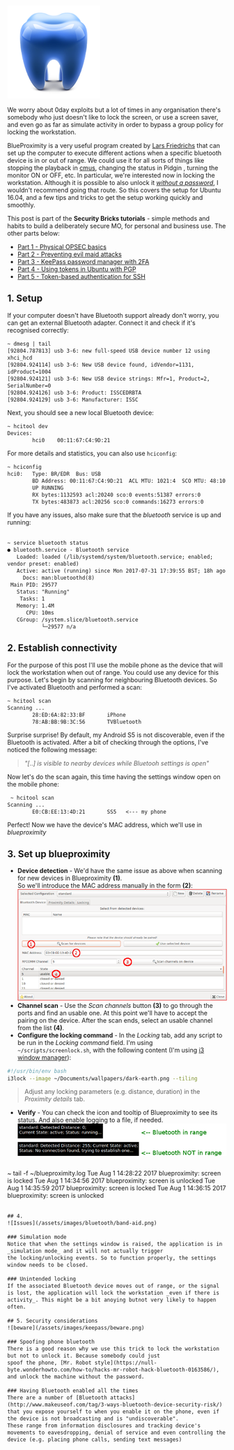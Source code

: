 ![Logo](/assets/images/bluetooth/bluetooth-icon.png)

We worry about 0day exploits but a lot of times in any organisation there's somebody who just doesn't like to 
lock the screen, or use a screen saver, and even go as far as simulate activity in order to bypass a group policy 
for locking the workstation. 

BlueProximity is a very useful program created by [Lars Friedrichs](mailto:larsfriedrichs@gmx.de) that can set up the computer 
to execute different actions when a specific bluetooth device is in or out of range. We could use it for all sorts of things
like stopping the playback in [cmus](cmus.github.io), changing the status in Pidgin , turning the monitor ON or OFF, etc. 
In particular, we're interested now in locking the workstation. Although it is possible to also unlock it 
[_without a password_](http://www.mljenkins.com/2016/01/24/blueproximity-on-ubuntu-14-04-lts/), 
I wouldn't recommend going that route. So this covers the setup for Ubuntu 16.04, and a few tips and tricks 
to get the setup working quickly and smoothly. 

This post is part of the **Security Bricks tutorials** - simple methods and habits
to build a deliberately secure MO, for personal and business use. The other parts below:

* [Part 1 - Physical OPSEC basics](https://livz.github.io/2017/07/02/physical-OPSEC-basics.html)
* [Part 2 - Preventing evil maid attacks](https://livz.github.io/2017/05/06/preventing-evil-maid-attacks.html)
* [Part 3 - KeePass password manager with 2FA](https://livz.github.io/2017/07/09/keepass-password-manager-with-2fa.html)
* [Part 4 - Using tokens in Ubuntu with PGP](https://livz.github.io/2017/07/17/using-tokens-in-Ubuntu-with-pgp.html)
* [Part 5 - Token-based authentication for SSH](https://livz.github.io/2017/07/25/token-based-authentication-for-ssh.html)

## 1. Setup
If your computer doesn't have Bluetooth support already don't worry, you can get an external Bluetooth adapter. 
Connect it and check if it's recognised correctly:
```
~ dmesg | tail
[92804.787813] usb 3-6: new full-speed USB device number 12 using xhci_hcd
[92804.924114] usb 3-6: New USB device found, idVendor=1131, idProduct=1004
[92804.924121] usb 3-6: New USB device strings: Mfr=1, Product=2, SerialNumber=0
[92804.924126] usb 3-6: Product: ISSCEDRBTA
[92804.924129] usb 3-6: Manufacturer: ISSC
```

Next, you should see a new local Bluetooth device:

```
~ hcitool dev
Devices:
        hci0    00:11:67:C4:9D:21
```

For more details and statistics, you can also use ```hciconfig```:
```
~ hciconfig    
hci0:   Type: BR/EDR  Bus: USB
        BD Address: 00:11:67:C4:9D:21  ACL MTU: 1021:4  SCO MTU: 48:10
        UP RUNNING 
        RX bytes:1132593 acl:20240 sco:0 events:51387 errors:0
        TX bytes:483873 acl:20256 sco:0 commands:16273 errors:0
```

If you have any issues, also make sure that the _bluetooth_ service is up and running:
```

~ service bluetooth status
● bluetooth.service - Bluetooth service
   Loaded: loaded (/lib/systemd/system/bluetooth.service; enabled; vendor preset: enabled)
   Active: active (running) since Mon 2017-07-31 17:39:55 BST; 18h ago
     Docs: man:bluetoothd(8)
 Main PID: 29577
   Status: "Running"
    Tasks: 1
   Memory: 1.4M
      CPU: 10ms
   CGroup: /system.slice/bluetooth.service
           └─29577 n/a
```

## 2. Establish connectivity

For the purpose of this post I'll use the mobile phone as the device that will lock the workstation when out of range. 
You could use any device for this purpose. Let's begin by scanning for neighbouring Bluetooth devices. So I've activated Bluetooth and performed a scan:
```
~ hcitool scan                   
Scanning ...
        28:ED:6A:82:33:BF       iPhone
        78:AB:BB:9B:3C:56       TVBluetooth
```
Surprise surprise! By default, my Android S5 is not discoverable, even if the Bluetooth is activated. After a bit of checking through the options, I've noticed the following message:
> _"[..] is visible to nearby devices while Bluetooh settings is open"_

Now let's do the scan again, this time having the settings window open on the mobile phone:
```
 ~ hcitool scan
Scanning ...
        E0:CB:EE:13:4D:21       SS5   <--- my phone
```

Perfect! Now we have the device's MAC address, which we'll use in _blueproximity_

## 3. Set up blueproximity

* **Device detection** - We'd have the same issue as above when scanning for new devices in Blueproximity **(1)**.  
So we'll introduce the MAC address manually in the form **(2)**:
![Blueproximity form](/assets/images/bluetooth/blueprox.png)
* **Channel scan** - Use the _Scan channels_ button **(3)** to go through the ports and find an usable one. 
At this point we'll have to accept the pairing on the device. After the scan ends, select an usable channel from the list **(4)**.
* **Configure the locking command** - In the _Locking_ tab, add any script to be run in the _Locking command_ field. I'm using ```~/scripts/screenlock.sh```, with the following content (I'm using [i3 window manager](https://i3wm.org/)):
```bash
#!/usr/bin/env bash
i3lock --image ~/Documents/wallpapers/dark-earth.png --tiling
```
> Adjust any locking parameters (e.g. distance, duration) in the _Proximity details_ tab. 
* **Verify** - You can check the icon and tooltip of Blueproximity to see its status. And also enable logging to a file, if needed.
   ![Tooltips](/assets/images/bluetooth/blueprox-rundisc.png) 
   ```
~ tail -f ~/blueproximity.log
Tue Aug  1 14:28:22 2017 blueproximity: screen is locked
Tue Aug  1 14:34:56 2017 blueproximity: screen is unlocked
Tue Aug  1 14:35:59 2017 blueproximity: screen is locked
Tue Aug  1 14:36:15 2017 blueproximity: screen is unlocked
```

## 4. 
![Issues](/assets/images/bluetooth/band-aid.png) 

### Simulation mode
Notice that when the settings window is raised, the application is in _simulation mode_ and it will not actually trigger
the locking/unlocking events. So to function properly, the settings window needs to be closed.

### Unintended locking
If the associated Bluetooth device moves out of range, or the signal is lost, the application will lock the workstation _even if there is activity_. This might be a bit anoying butnot very likely to happen often.

## 5. Security considerations
![beware](/assets/images/keepass/beware.png)

### Spoofing phone bluetooth
There is a good reason why we use this trick to lock the workstation but not to unlock it. Because somebody could just 
spoof the phone, [Mr. Robot style](https://null-byte.wonderhowto.com/how-to/hacks-mr-robot-hack-bluetooth-0163586/), and unlock the machine without the password.

### Having Bluetooth enabled all the times
There are a number of [Bluetooth attacks](http://www.makeuseof.com/tag/3-ways-bluetooth-device-security-risk/) that you expose yourself to when you enable it on the phone, even if the device is not broadcasting and is "undiscoverable". 
These range from information disclosures and tracking device's movements to eavesdropping, denial of service and even controlling the device (e.g. placing phone calls, sending text messages)
